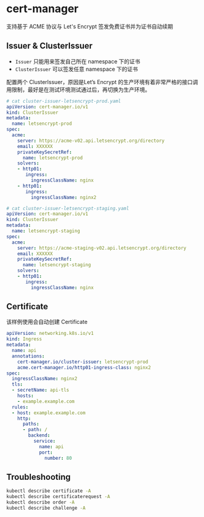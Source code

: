 # cert-manager

支持基于 ACME 协议与 Let's Encrypt 签发免费证书并为证书自动续期

## Issuer & ClusterIssuer

- `Issuer` 只能用来签发自己所在 namespace 下的证书
- `ClusterIssuer` 可以签发任意 namespace 下的证书

配置两个 ClusterIssuer，原因是Let’s Encrypt 的生产环境有着非常严格的接口调用限制，最好是在测试环境测试通过后，再切换为生产环境。

```yaml
# cat cluster-issuer-letsencrypt-prod.yaml
apiVersion: cert-manager.io/v1
kind: ClusterIssuer
metadata:
  name: letsencrypt-prod
spec:
  acme:
    server: https://acme-v02.api.letsencrypt.org/directory
    email: XXXXXX
    privateKeySecretRef:
      name: letsencrypt-prod
    solvers:
    - http01:
       ingress:
         ingressClassName: nginx
    - http01:
       ingress:
         ingressClassName: nginx2
```

```yaml
# cat cluster-issuer-letsencrypt-staging.yaml
apiVersion: cert-manager.io/v1
kind: ClusterIssuer
metadata:
  name: letsencrypt-staging
spec:
  acme:
    server: https://acme-staging-v02.api.letsencrypt.org/directory
    email: XXXXXX
    privateKeySecretRef:
      name: letsencrypt-staging
    solvers:
    - http01:
       ingress:
         ingressClassName: nginx
```

## Certificate

该样例使用会自动创建 Certificate

```yaml
apiVersion: networking.k8s.io/v1
kind: Ingress
metadata:
  name: api
  annotations:
    cert-manager.io/cluster-issuer: letsencrypt-prod
    acme.cert-manager.io/http01-ingress-class: nginx2
spec:
  ingressClassName: nginx2
  tls:
  - secretName: api-tls
    hosts:
    - example.example.com
  rules:
  - host: example.example.com
    http:
      paths:
      - path: /
        backend:
          service:
            name: api
            port:
              number: 80
```

## Troubleshooting

```bash
kubectl describe certificate -A
kubectl describe certificaterequest -A
kubectl describe order -A
kubectl describe challenge -A
```
